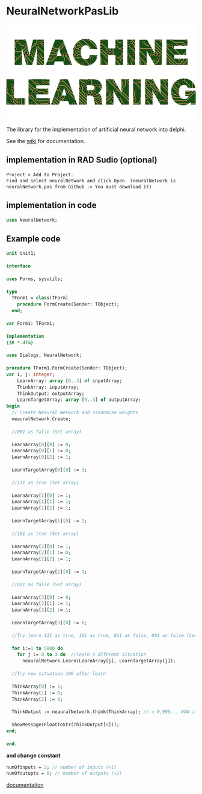 # NeuralNetworkPasLib

![AI](https://github.com/Lukas0025/NeuralNetworkPasLib/blob/master/logo.png)

The library for the implementation of artificial neural network into delphi.

See the [wiki](https://github.com/Lukas0025/NeuralNetworkPasLib/wiki) for documentation.

## implementation in RAD Sudio (optional)
```
Project > Add to Project.
Find and select neuralNetwork and click Open. (neuralNetwork is neuralNetwork.pas from Github -> You must download it)
```
## implementation in code
```pascal
uses NeuralNetwork;
```
## Example code  

```pascal
unit Unit1;

interface

uses Forms, sysutils;

type
  TForm1 = class(TForm)
    procedure FormCreate(Sender: TObject);
  end;

var Form1: TForm1;

Implementation
{$R *.dfm}

uses Dialogs, NeuralNetwork;

procedure TForm1.FormCreate(Sender: TObject);
var i, j: integer;
    LearnArray: array [0..3] of inputArray;
    ThinkArray: inputArray;
    ThinkOutput: outputArray;
    LearnTargetArray: array [0..3] of outputArray;
begin
  // Create Neaural Network and randomize weights
  neauralNetwork.Create;

  //001 as false (Set array)

  LearnArray[0][0] := 0;
  LearnArray[0][1] := 0;
  LearnArray[0][2] := 1;

  LearnTargetArray[0][0] := 1;

  //111 as true (Set array)

  LearnArray[1][0] := 1;
  LearnArray[1][1] := 1;
  LearnArray[1][2] := 1;

  LearnTargetArray[1][0] := 1;

  //101 as true (Set array)

  LearnArray[2][0] := 1;
  LearnArray[2][1] := 0;
  LearnArray[2][2] := 1;

  LearnTargetArray[2][0] := 1;

  //011 as false (Set array)

  LearnArray[3][0] := 0;
  LearnArray[3][1] := 1;
  LearnArray[3][2] := 1;

  LearnTargetArray[3][0] := 0;

  //Try learn 111 as true, 101 as true, 011 as false, 001 as false (Learn from array) -> 5000 times

  for i:=1 to 5000 do
    for j := 0 to 3 do  //learn 4 diferent situation
      neauralNetwork.Learn(LearnArray[j], LearnTargetArray[j]);

  //Try new situation 100 after learn

  ThinkArray[0] := 1;
  ThinkArray[1] := 0;
  ThinkArray[2] := 0;

  ThinkOutput := neauralNetwork.think(ThinkArray); //-> 0,999... WOW it is so close

  ShowMessage(FloatToStr(ThinkOutput[0]));
end;

end.
```
**and change constant**
```pascal
numOfinputs = 2; // number of inputs (+1)
numOfoutupts = 0; // number of outputs (+1)
```
[documentation](https://github.com/Lukas0025/NeuralNetworkPasLib/wiki)
